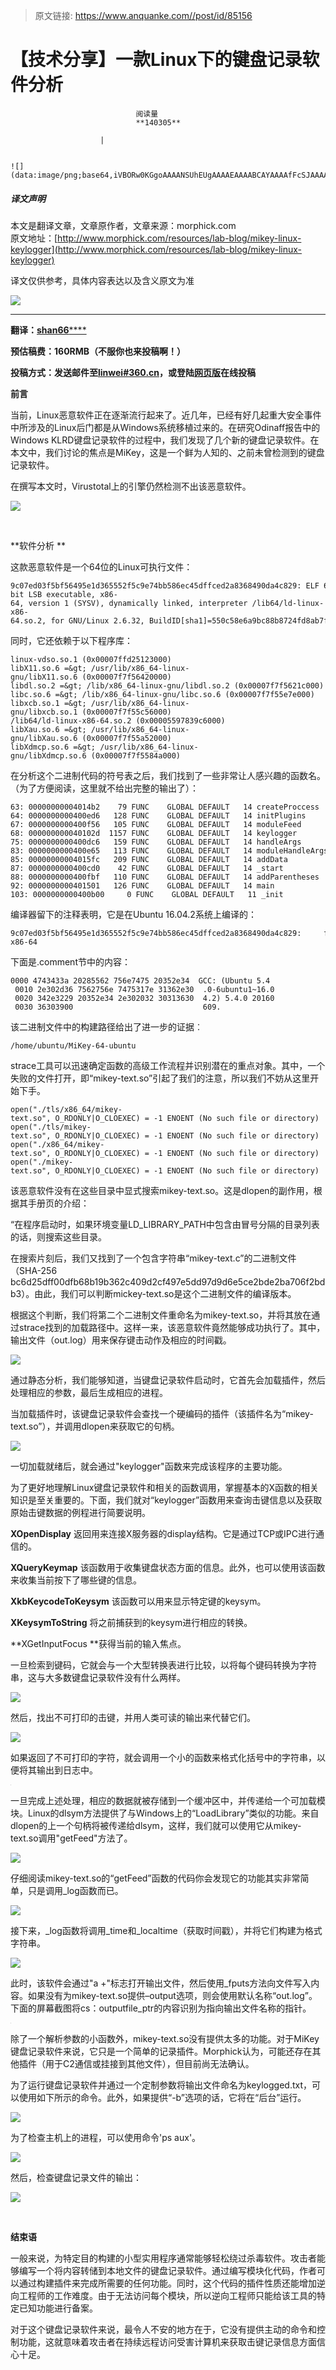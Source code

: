 > 原文链接: https://www.anquanke.com//post/id/85156 


# 【技术分享】一款Linux下的键盘记录软件分析


                                阅读量   
                                **140305**
                            
                        |
                        
                                                                                                                                    ![](data:image/png;base64,iVBORw0KGgoAAAANSUhEUgAAAAEAAAABCAYAAAAfFcSJAAAAAXNSR0IArs4c6QAAAARnQU1BAACxjwv8YQUAAAAJcEhZcwAADsQAAA7EAZUrDhsAAAANSURBVBhXYzh8+PB/AAffA0nNPuCLAAAAAElFTkSuQmCC)
                                                                                            



##### 译文声明

本文是翻译文章，文章原作者，文章来源：morphick.com
                                <br>原文地址：[http://www.morphick.com/resources/lab-blog/mikey-linux-keylogger](http://www.morphick.com/resources/lab-blog/mikey-linux-keylogger)

译文仅供参考，具体内容表达以及含义原文为准

**[![](https://p4.ssl.qhimg.com/t01db6b448a615b7073.png)](https://p4.ssl.qhimg.com/t01db6b448a615b7073.png)**

****

**翻译：**[**shan66******](http://bobao.360.cn/member/contribute?uid=2522399780)

**预估稿费：160RMB（不服你也来投稿啊！）**

**<strong><strong>投稿方式：发送邮件至**[**linwei#360.cn**](mailto:linwei@360.cn)**，或登陆**[**网页版**](http://bobao.360.cn/contribute/index)**在线投稿**</strong></strong>



**前言**

当前，Linux恶意软件正在逐渐流行起来了。近几年，已经有好几起重大安全事件中所涉及的Linux后门都是从Windows系统移植过来的。在研究Odinaff报告中的Windows KLRD键盘记录软件的过程中，我们发现了几个新的键盘记录软件。在本文中，我们讨论的焦点是MiKey，这是一个鲜为人知的、之前未曾检测到的键盘记录软件。

在撰写本文时，Virustotal上的引擎仍然检测不出该恶意软件。

[![](https://p3.ssl.qhimg.com/t01fb64c2bec46c6fec.jpg)](https://p3.ssl.qhimg.com/t01fb64c2bec46c6fec.jpg)

<br>

**软件分析 **

这款恶意软件是一个64位的Linux可执行文件： 

```
9c07ed03f5bf56495e1d365552f5c9e74bb586ec45dffced2a8368490da4c829: ELF 64-bit LSB executable, x86-64, version 1 (SYSV), dynamically linked, interpreter /lib64/ld-linux-x86-64.so.2, for GNU/Linux 2.6.32, BuildID[sha1]=550c58e6a9bc88b8724fd8ab7fd79a6c58c12d28, not stripped
```

同时，它还依赖于以下程序库： 



```
linux-vdso.so.1 (0x00007ffd25123000)
libX11.so.6 =&gt; /usr/lib/x86_64-linux-gnu/libX11.so.6 (0x00007f7f56420000)
libdl.so.2 =&gt; /lib/x86_64-linux-gnu/libdl.so.2 (0x00007f7f5621c000)
libc.so.6 =&gt; /lib/x86_64-linux-gnu/libc.so.6 (0x00007f7f55e7e000)
libxcb.so.1 =&gt; /usr/lib/x86_64-linux-gnu/libxcb.so.1 (0x00007f7f55c56000)
/lib64/ld-linux-x86-64.so.2 (0x00005597839c6000)
libXau.so.6 =&gt; /usr/lib/x86_64-linux-gnu/libXau.so.6 (0x00007f7f55a52000)
libXdmcp.so.6 =&gt; /usr/lib/x86_64-linux-gnu/libXdmcp.so.6 (0x00007f7f5584a000)
```

在分析这个二进制代码的符号表之后，我们找到了一些非常让人感兴趣的函数名。（为了方便阅读，这里就不给出完整的输出了）： 



```
63: 00000000004014b2    79 FUNC    GLOBAL DEFAULT   14 createProccess
64: 0000000000400ed6   128 FUNC    GLOBAL DEFAULT   14 initPlugins
67: 0000000000400f56   105 FUNC    GLOBAL DEFAULT   14 moduleFeed
68: 000000000040102d  1157 FUNC    GLOBAL DEFAULT   14 keylogger
75: 0000000000400dc6   159 FUNC    GLOBAL DEFAULT   14 handleArgs
83: 0000000000400e65   113 FUNC    GLOBAL DEFAULT   14 moduleHandleArgs
85: 00000000004015fc   209 FUNC    GLOBAL DEFAULT   14 addData
87: 0000000000400cd0    42 FUNC    GLOBAL DEFAULT   14 _start
88: 0000000000400fbf   110 FUNC    GLOBAL DEFAULT   14 addParentheses
92: 0000000000401501   126 FUNC    GLOBAL DEFAULT   14 main
103: 0000000000400b00     0 FUNC    GLOBAL DEFAULT   11 _init
```

编译器留下的注释表明，它是在Ubuntu 16.04.2系统上编译的： 

```
9c07ed03f5bf56495e1d365552f5c9e74bb586ec45dffced2a8368490da4c829:     file format elf64-x86-64
```

下面是.comment节中的内容： 



```
0000 4743433a 20285562 756e7475 20352e34  GCC: (Ubuntu 5.4
 0010 2e302d36 7562756e 7475317e 31362e30  .0-6ubuntu1~16.0
 0020 342e3229 20352e34 2e302032 30313630  4.2) 5.4.0 20160
 0030 36303900                             609.
```

该二进制文件中的构建路径给出了进一步的证据︰ 

```
/home/ubuntu/MiKey-64-ubuntu
```

strace工具可以迅速确定函数的高级工作流程并识别潜在的重点对象。其中，一个失败的文件打开，即“mikey-text.so”引起了我们的注意，所以我们不妨从这里开始下手。



```
open("./tls/x86_64/mikey-text.so", O_RDONLY|O_CLOEXEC) = -1 ENOENT (No such file or directory)
open("./tls/mikey-text.so", O_RDONLY|O_CLOEXEC) = -1 ENOENT (No such file or directory)
open("./x86_64/mikey-text.so", O_RDONLY|O_CLOEXEC) = -1 ENOENT (No such file or directory)
open("./mikey-text.so", O_RDONLY|O_CLOEXEC) = -1 ENOENT (No such file or directory)
```

该恶意软件没有在这些目录中显式搜索mikey-text.so。这是dlopen的副作用，根据其手册页的介绍： 

“在程序启动时，如果环境变量LD_LIBRARY_PATH中包含由冒号分隔的目录列表的话，则搜索这些目录。

在搜索片刻后，我们又找到了一个包含字符串“mikey-text.c”的二进制文件（SHA-256 bc6d25dff00dfb68b19b362c409d2cf497e5dd97d9d6e5ce2bde2ba706f2bdb3）。由此，我们可以判断mickey-text.so是这个二进制文件的编译版本。

根据这个判断，我们将第二个二进制文件重命名为mikey-text.so，并将其放在通过strace找到的加载路径中。这样一来，该恶意软件竟然能够成功执行了。其中，输出文件（out.log）用来保存键击动作及相应的时间戳。

[![](https://p1.ssl.qhimg.com/t0149fdc2613fc3a844.jpg)](https://p1.ssl.qhimg.com/t0149fdc2613fc3a844.jpg)

通过静态分析，我们能够知道，当键盘记录软件启动时，它首先会加载插件，然后处理相应的参数，最后生成相应的进程。

当加载插件时，该键盘记录软件会查找一个硬编码的插件（该插件名为“mikey-text.so”），并调用dlopen来获取它的句柄。

[![](https://p5.ssl.qhimg.com/t01836b74334ebf2825.jpg)](https://p5.ssl.qhimg.com/t01836b74334ebf2825.jpg)

一切加载就绪后，就会通过"keylogger"函数来完成该程序的主要功能。

为了更好地理解Linux键盘记录软件和相关的函数调用，掌握基本的X函数的相关知识是至关重要的。下面，我们就对“keylogger”函数用来查询击键信息以及获取原始击键数据的例程进行简要说明。

**XOpenDisplay** 返回用来连接X服务器的display结构。它是通过TCP或IPC进行通信的。

**XQueryKeymap** 该函数用于收集键盘状态方面的信息。此外，也可以使用该函数来收集当前按下了哪些键的信息。

**XkbKeycodeToKeysym** 该函数可以用来显示特定键的keysym。

**XKeysymToString** 将之前捕获到的keysym进行相应的转换。

**XGetInputFocus **获得当前的输入焦点。

一旦检索到键码，它就会与一个大型转换表进行比较，以将每个键码转换为字符串，这与大多数键盘记录软件没有什么两样。

[![](https://p2.ssl.qhimg.com/t011bea56c85ab8650a.jpg)](https://p2.ssl.qhimg.com/t011bea56c85ab8650a.jpg)

然后，找出不可打印的击键，并用人类可读的输出来代替它们。

[![](https://p5.ssl.qhimg.com/t0179486d58a9af0bbb.jpg)](https://p5.ssl.qhimg.com/t0179486d58a9af0bbb.jpg)

如果返回了不可打印的字符，就会调用一个小的函数来格式化括号中的字符串，以便将其输出到日志中。

[![](data:image/png;base64,iVBORw0KGgoAAAANSUhEUgAAAAEAAAABCAYAAAAfFcSJAAAAAXNSR0IArs4c6QAAAARnQU1BAACxjwv8YQUAAAAJcEhZcwAADsQAAA7EAZUrDhsAAAANSURBVBhXYzh8+PB/AAffA0nNPuCLAAAAAElFTkSuQmCC)](https://p1.ssl.qhimg.com/t01da587f54f61bbad1.jpg)

一旦完成上述处理，相应的数据就被存储到一个缓冲区中，并传递给一个可加载模块。Linux的dlsym方法提供了与Windows上的“LoadLibrary”类似的功能。来自dlopen的上一个句柄将被传递给dlsym，这样，我们就可以使用它从mikey-text.so调用"getFeed"方法了。

[![](https://p5.ssl.qhimg.com/t01750d4cedef46191b.jpg)](https://p5.ssl.qhimg.com/t01750d4cedef46191b.jpg)

仔细阅读mikey-text.so的“getFeed”函数的代码你会发现它的功能其实非常简单，只是调用_log函数而已。

[![](https://p3.ssl.qhimg.com/t01cbaeda53a3522ec8.jpg)](https://p3.ssl.qhimg.com/t01cbaeda53a3522ec8.jpg)

接下来，_log函数将调用_time和_localtime（获取时间戳），并将它们构建为格式字符串。

[![](https://p4.ssl.qhimg.com/t01abf1553e085d2259.jpg)](https://p4.ssl.qhimg.com/t01abf1553e085d2259.jpg)

此时，该软件会通过"a +"标志打开输出文件，然后使用_fputs方法向文件写入内容。如果没有为mikey-text.so提供–output选项，则会使用默认名称“out.log”。下面的屏幕截图将cs：outputfile_ptr的内容识别为指向输出文件名称的指针。

[![](data:image/png;base64,iVBORw0KGgoAAAANSUhEUgAAAAEAAAABCAYAAAAfFcSJAAAAAXNSR0IArs4c6QAAAARnQU1BAACxjwv8YQUAAAAJcEhZcwAADsQAAA7EAZUrDhsAAAANSURBVBhXYzh8+PB/AAffA0nNPuCLAAAAAElFTkSuQmCC)](https://p3.ssl.qhimg.com/t013de868681e2aefdf.jpg)

除了一个解析参数的小函数外，mikey-text.so没有提供太多的功能。对于MiKey键盘记录软件来说，它只是一个简单的记录插件。Morphick认为，可能还存在其他插件（用于C2通信或挂接到其他文件），但目前尚无法确认。

为了运行键盘记录软件并通过一个定制参数将输出文件命名为keylogged.txt，可以使用如下所示的命令。此外，如果提供“-b”选项的话，它将在“后台”运行。

[![](https://p3.ssl.qhimg.com/t019be18d8f751988ff.jpg)](https://p3.ssl.qhimg.com/t019be18d8f751988ff.jpg)

为了检查主机上的进程，可以使用命令'ps aux'。

[![](https://p2.ssl.qhimg.com/t01749fea39bc8108ae.jpg)](https://p2.ssl.qhimg.com/t01749fea39bc8108ae.jpg)

然后，检查键盘记录文件的输出： 

[![](https://p5.ssl.qhimg.com/t0171242bba43b93031.jpg)](https://p5.ssl.qhimg.com/t0171242bba43b93031.jpg)

<br>

**结束语**

一般来说，为特定目的构建的小型实用程序通常能够轻松绕过杀毒软件。攻击者能够编写一个将内容转储到本地文件的键盘记录软件。通过编写模块化代码，作者可以通过构建插件来完成所需要的任何功能。同时，这个代码的插件性质还能增加逆向工程师的工作难度。由于无法访问每个模块，所以逆向工程师只能给该工具的特定已知功能进行备案。

对于这个键盘记录软件来说，最令人不安的地方在于，它没有提供主动的命令和控制功能，这就意味着攻击者在持续远程访问受害计算机来获取击键记录信息方面信心十足。
